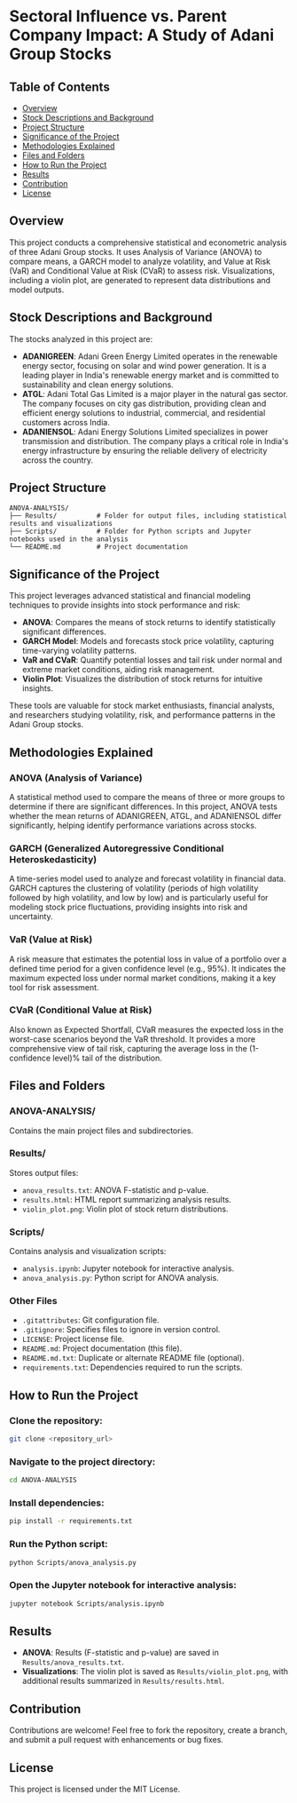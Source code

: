 # Sectoral Influence vs. Parent Company Impact: A Study of Adani Group Stocks

## Table of Contents
- [Overview](#overview)
- [Stock Descriptions and Background](#stock-descriptions-and-background)
- [Project Structure](#project-structure)
- [Significance of the Project](#significance-of-the-project)
- [Methodologies Explained](#methodologies-explained)
- [Files and Folders](#files-and-folders)
- [How to Run the Project](#how-to-run-the-project)
- [Results](#results)
- [Contribution](#contribution)
- [License](#license)

## Overview
This project conducts a comprehensive statistical and econometric analysis of three Adani Group stocks. It uses Analysis of Variance (ANOVA) to compare means, a GARCH model to analyze volatility, and Value at Risk (VaR) and Conditional Value at Risk (CVaR) to assess risk. Visualizations, including a violin plot, are generated to represent data distributions and model outputs.

## Stock Descriptions and Background
The stocks analyzed in this project are:

- **ADANIGREEN**: Adani Green Energy Limited operates in the renewable energy sector, focusing on solar and wind power generation. It is a leading player in India's renewable energy market and is committed to sustainability and clean energy solutions.
- **ATGL**: Adani Total Gas Limited is a major player in the natural gas sector. The company focuses on city gas distribution, providing clean and efficient energy solutions to industrial, commercial, and residential customers across India.
- **ADANIENSOL**: Adani Energy Solutions Limited specializes in power transmission and distribution. The company plays a critical role in India's energy infrastructure by ensuring the reliable delivery of electricity across the country.

## Project Structure
```
ANOVA-ANALYSIS/
├── Results/          # Folder for output files, including statistical results and visualizations
├── Scripts/          # Folder for Python scripts and Jupyter notebooks used in the analysis
└── README.md         # Project documentation
```

## Significance of the Project
This project leverages advanced statistical and financial modeling techniques to provide insights into stock performance and risk:

- **ANOVA**: Compares the means of stock returns to identify statistically significant differences.
- **GARCH Model**: Models and forecasts stock price volatility, capturing time-varying volatility patterns.
- **VaR and CVaR**: Quantify potential losses and tail risk under normal and extreme market conditions, aiding risk management.
- **Violin Plot**: Visualizes the distribution of stock returns for intuitive insights.

These tools are valuable for stock market enthusiasts, financial analysts, and researchers studying volatility, risk, and performance patterns in the Adani Group stocks.

## Methodologies Explained

### **ANOVA (Analysis of Variance)**
A statistical method used to compare the means of three or more groups to determine if there are significant differences. In this project, ANOVA tests whether the mean returns of ADANIGREEN, ATGL, and ADANIENSOL differ significantly, helping identify performance variations across stocks.

### **GARCH (Generalized Autoregressive Conditional Heteroskedasticity)**
A time-series model used to analyze and forecast volatility in financial data. GARCH captures the clustering of volatility (periods of high volatility followed by high volatility, and low by low) and is particularly useful for modeling stock price fluctuations, providing insights into risk and uncertainty.

### **VaR (Value at Risk)**
A risk measure that estimates the potential loss in value of a portfolio over a defined time period for a given confidence level (e.g., 95%). It indicates the maximum expected loss under normal market conditions, making it a key tool for risk assessment.

### **CVaR (Conditional Value at Risk)**
Also known as Expected Shortfall, CVaR measures the expected loss in the worst-case scenarios beyond the VaR threshold. It provides a more comprehensive view of tail risk, capturing the average loss in the (1-confidence level)% tail of the distribution.

## Files and Folders
### **ANOVA-ANALYSIS/**
Contains the main project files and subdirectories.

### **Results/**
Stores output files:
- `anova_results.txt`: ANOVA F-statistic and p-value.
- `results.html`: HTML report summarizing analysis results.
- `violin_plot.png`: Violin plot of stock return distributions.

### **Scripts/**
Contains analysis and visualization scripts:
- `analysis.ipynb`: Jupyter notebook for interactive analysis.
- `anova_analysis.py`: Python script for ANOVA analysis.

### **Other Files**
- `.gitattributes`: Git configuration file.
- `.gitignore`: Specifies files to ignore in version control.
- `LICENSE`: Project license file.
- `README.md`: Project documentation (this file).
- `README.md.txt`: Duplicate or alternate README file (optional).
- `requirements.txt`: Dependencies required to run the scripts.

## How to Run the Project

### Clone the repository:
```bash
git clone <repository_url>
```

### Navigate to the project directory:
```bash
cd ANOVA-ANALYSIS
```

### Install dependencies:
```bash
pip install -r requirements.txt
```

### Run the Python script:
```bash
python Scripts/anova_analysis.py
```

### Open the Jupyter notebook for interactive analysis:
```bash
jupyter notebook Scripts/analysis.ipynb
```

## Results
- **ANOVA**: Results (F-statistic and p-value) are saved in `Results/anova_results.txt`.
- **Visualizations**: The violin plot is saved as `Results/violin_plot.png`, with additional results summarized in `Results/results.html`.

## Contribution
Contributions are welcome! Feel free to fork the repository, create a branch, and submit a pull request with enhancements or bug fixes.

## License
This project is licensed under the MIT License.


